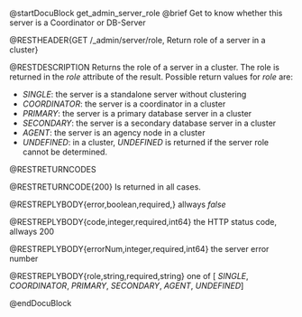 
@startDocuBlock get_admin_server_role
@brief Get to know whether this server is a Coordinator or DB-Server

@RESTHEADER{GET /_admin/server/role, Return role of a server in a cluster}

@RESTDESCRIPTION
Returns the role of a server in a cluster.
The role is returned in the *role* attribute of the result.
Possible return values for *role* are:
- *SINGLE*: the server is a standalone server without clustering
- *COORDINATOR*: the server is a coordinator in a cluster
- *PRIMARY*: the server is a primary database server in a cluster
- *SECONDARY*: the server is a secondary database server in a cluster
- *AGENT*: the server is an agency node in a cluster
- *UNDEFINED*: in a cluster, *UNDEFINED* is returned if the server role cannot be
   determined.

@RESTRETURNCODES

@RESTRETURNCODE{200}
Is returned in all cases.

@RESTREPLYBODY{error,boolean,required,}
allways *false*

@RESTREPLYBODY{code,integer,required,int64}
the HTTP status code, allways 200

@RESTREPLYBODY{errorNum,integer,required,int64}
the server error number

@RESTREPLYBODY{role,string,required,string}
one of [ *SINGLE*, *COORDINATOR*, *PRIMARY*, *SECONDARY*, *AGENT*, *UNDEFINED*]


@endDocuBlock

